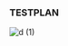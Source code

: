   ###  TESTPLAN
  
  
  ![d (1)](https://user-images.githubusercontent.com/60978907/143013210-9c6ed376-2446-4fdc-a4f2-70bafac682d9.jpg)

